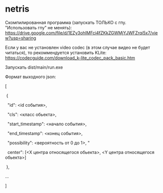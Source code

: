 # netris

Скомпилированная программа (запускать ТОЛЬКО с гпу. "Использовать гпу" не менять): https://drive.google.com/file/d/1EZy3ohIMFci4fZKkZGWMjYJWFZrqi5x7/view?usp=sharing

Если у вас не установлен video codec (в этом случае видео не будет читаться), то рекоммендуется установить KLite: https://codecguide.com/download_k-lite_codec_pack_basic.htm

Запускать dist/main/run.exe

Формат выходного json:

[

&nbsp;{

&nbsp;&nbsp;"id": <id события>, 

&nbsp;&nbsp;"cls": <класс обьекта>, 

&nbsp;&nbsp;"start_timestamp": <начало события>, 

&nbsp;&nbsp;"end_timestamp": <конец события>, 

&nbsp;&nbsp;"possibility": <вероятность от 0 до 1>, "

&nbsp;&nbsp;center": [<X центра относящегося обьекта>, <Y центра относящегося обьекта>]
  
&nbsp;},

...

]
